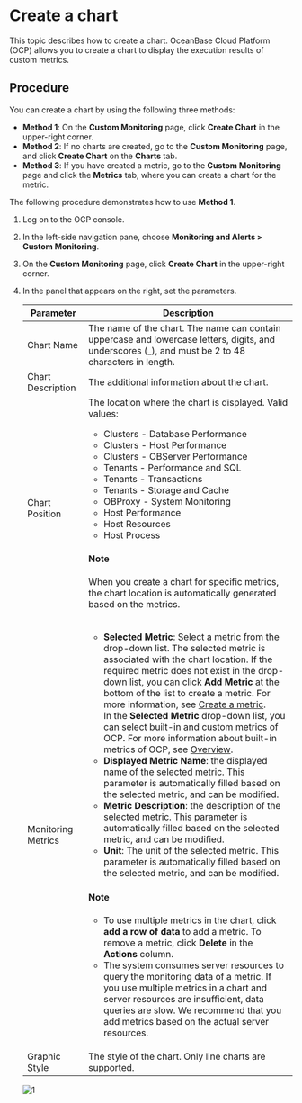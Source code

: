 # Create a chart

This topic describes how to create a chart. OceanBase Cloud Platform (OCP) allows you to create a chart to display the execution results of custom metrics.

## Procedure

You can create a chart by using the following three methods:

* **Method 1**: On the **Custom Monitoring** page, click **Create Chart** in the upper-right corner.
* **Method 2**: If no charts are created, go to the **Custom Monitoring** page, and click **Create Chart** on the **Charts** tab.
* **Method 3**: If you have created a metric, go to the **Custom Monitoring** page and click the **Metrics** tab, where you can create a chart for the metric.

The following procedure demonstrates how to use **Method 1**.

1. Log on to the OCP console.

2. In the left-side navigation pane, choose **Monitoring and Alerts > Custom Monitoring**.

3. On the **Custom Monitoring** page, click **Create Chart** in the upper-right corner.

4. In the panel that appears on the right, set the parameters.

   | Parameter | Description |
   |------|---------|
   | Chart Name | The name of the chart. The name can contain uppercase and lowercase letters, digits, and underscores (_), and must be 2 to 48 characters in length.  |
   | Chart Description | The additional information about the chart.  |
   | Chart Position | The location where the chart is displayed. Valid values:<ul><li>Clusters - Database Performance</li><li>Clusters - Host Performance</li><li>Clusters - OBServer Performance</li><li>Tenants - Performance and SQL</li><li>Tenants - Transactions</li><li>Tenants - Storage and Cache</li><li>OBProxy - System Monitoring</li><li>Host Performance</li><li>Host Resources</li><li>Host Process</li></ul> <main id="notice" type='note'><h4>Note</h4><p>When you create a chart for specific metrics, the chart location is automatically generated based on the metrics. </p></main> |
   | Monitoring Metrics | <ul><li>**Selected Metric**: Select a metric from the drop-down list. The selected metric is associated with the chart location. If the required metric does not exist in the drop-down list, you can click **Add Metric** at the bottom of the list to create a metric. For more information, see [Create a metric](../300.manage-indicator-items/100.create-a-indicator-item.md). <br>In the **Selected Metric** drop-down list, you can select built-in and custom metrics of OCP. For more information about built-in metrics of OCP, see [Overview](../../../1900.reference-guide/300.monitoring-indicator-reference/100.overview-of-metrics.md). </li><li>**Displayed Metric Name**: the displayed name of the selected metric. This parameter is automatically filled based on the selected metric, and can be modified. </li><li>**Metric Description**: the description of the selected metric. This parameter is automatically filled based on the selected metric, and can be modified. </li><li>**Unit**: The unit of the selected metric. This parameter is automatically filled based on the selected metric, and can be modified. </li></ul><main id="notice" type='note'><h4>Note</h4><p><ul><li>To use multiple metrics in the chart, click **add a row of data** to add a metric. To remove a metric, click **Delete** in the **Actions** column. </li><li>The system consumes server resources to query the monitoring data of a metric. If you use multiple metrics in a chart and server resources are insufficient, data queries are slow. We recommend that you add metrics based on the actual server resources. </li></ul></p></main> |
   | Graphic Style | The style of the chart. Only line charts are supported.  |

   ![1](https://obbusiness-private.oss-cn-shanghai.aliyuncs.com/doc/img/ocp/422-en/%E6%96%B0%E5%BB%BA%E5%9B%BE%E8%A1%A81.png)
